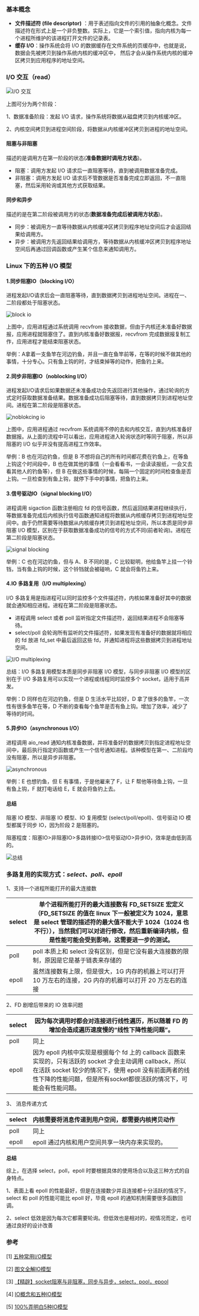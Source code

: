 ### 基本概念

- **文件描述符 (file descriptor)** ：用于表述指向文件的引用的抽象化概念。文件描述符在形式上是一个非负整数。实际上，它是一个索引值，指向内核为每一个进程所维护的该进程打开文件的记录表。
- **缓存 I/O**：操作系统会将 I/O 的数据缓存在文件系统的页缓存中，也就是说，数据会先被拷贝到操作系统内核的缓冲区中， 然后才会从操作系统内核的缓冲区拷贝到应用程序的地址空间。

### I/O 交互（read）

![I/O 交互](https://cdn.jsdelivr.net/gh/YangZhiqiang98/ImageBed/1574180-20191128125037162-803835128.png)

上图可分为两个阶段：

1、数据准备阶段：发起 I/O 请求，操作系统将数据从磁盘拷贝到内核缓冲区。

2、内核空间拷贝到进程空间阶段，将数据从内核缓冲区拷贝到进程的地址空间。

#### 阻塞与非阻塞

  描述的是调用方在第一阶段的状态(**准备数据时调用方状态**)。

- 阻塞：调用方发起 I/O 请求后一直阻塞等待，直到被调用数据准备完成。
- 非阻塞：调用方发起 I/O 请求后不管数据是否准备完成立即返回，不一直阻塞，然后采用轮询或其他方式获取结果。

#### 同步和异步

  描述的是在第二阶段被调用方的状态(**数据准备完成后被调用方状态**)。

- 同步：被调用方一直等待数据从内核缓冲区拷贝到程序地址空间后才会返回结果给调用方。
- 异步：被调用方先返回结果给调用方，等待数据从内核缓冲区拷贝到程序地址空间后再通过回调函数或产生某个信息来通知调用方。

### Linux 下的五种 I/O 模型

#### 1.同步阻塞IO（blocking I/O）

 进程发起I/O请求后会一直阻塞等待，直到数据拷贝到进程地址空间。进程在一、二阶段都处于阻塞状态。

![block io](https://cdn.jsdelivr.net/gh/YangZhiqiang98/ImageBed/block%20%20io.png)

上图中，应用进程通过系统调用 recvfrom 接收数据，但由于内核还未准备好数据报，应用进程就阻塞住了。直到内核准备好数据报，recvfrom 完成数据报复制工作，应用进程才能结束阻塞状态。

举例：A拿着一支鱼竿在河边钓鱼，并且一直在鱼竿前等，在等的时候不做其他的事情，十分专心。只有鱼上钩的时，才结束掉等的动作，把鱼钓上来。

#### **2.同步非阻塞IO（noblocking I/O）**

进程发起I/O请求后如果数据还未准备成功会先返回进行其他操作，通过轮询的方式定时获取数据准备结果。数据准备成功后阻塞等待，直到数据拷贝到进程地址空间。进程在第二阶段是阻塞状态。

![noblokcing io](https://cdn.jsdelivr.net/gh/YangZhiqiang98/ImageBed/noblocking%20%20io.png)

上图中，应用进程通过 recvfrom 系统调用不停的去和内核交互，直到内核准备好数据报。从上面的流程中可以看出，应用进程进入轮询状态时等同于阻塞，所以非阻塞的 I/O 似乎并没有提高进程工作效率。

举例：B 也在河边钓鱼，但是 B 不想将自己的所有时间都花费在钓鱼上，在等鱼上钩这个时间段中，B 也在做其他的事情（一会看看书，一会读读报纸，一会又去看其他人的钓鱼等），但 B 在做这些事情的时候，每隔一个固定的时间检查鱼是否上钩。一旦检查到有鱼上钩，就停下手中的事情，把鱼钓上来。



#### **3.信号驱动IO（signal blocking I/O）**

进程调用 sigaction 函数注册相应 fd 的信号函数，然后返回结果进程继续执行，等数据准备完成后内核执行信号函数通知进程将数据从内核缓存拷贝到进程地址空间中。由于仍然需要等待数据从内核缓存拷贝到进程地址空间，所以本质是同步非阻塞 I/O 模型，区别在于获取数据准备成功的信号的方式不同(前者轮询)。进程在第二阶段是阻塞状态。


![signal blocking](https://cdn.jsdelivr.net/gh/YangZhiqiang98/ImageBed/signal%20blocking.png)



举例：C 也在河边钓鱼，但与 A、B 不同的是，C 比较聪明，他给鱼竿上挂一个铃铛，当有鱼上钩的时候，这个铃铛就会被碰响，C 就会将鱼钓上来。

#### **4.IO 多路复用（I/O multiplexing）**

I/O 多路复用是指进程可以同时监控多个文件描述符，内核如果准备好其中的数据就会通知相应进程。进程在第二阶段是阻塞状态。

- 进程调用 select 或者 poll 监听指定文件描述符，返回结果进程不会阻塞等待。
- select/poll 会轮询所有监听的文件描述符，如果发现有准备好的数据就将相应的 fd 放进 fd_set 中最后返回这些 fd，并通知进程将这些数据拷贝到进程地址空间。
  

![I/O multiplexing](https://cdn.jsdelivr.net/gh/YangZhiqiang98/ImageBed/IO%20multiplexing.png)

总结：I/O 多路复用模型本质是同步非阻塞 I/O  模型，与同步非阻塞 I/O 模型的区别在于 I/O 多路复用可以实现一个进程或线程同时监控多个 socket，适用于高并发。

举例：D 同样也在河边钓鱼，但是 D 生活水平比较好，D 拿了很多的鱼竿，一次性有很多鱼竿在等，D 不断的查看每个鱼竿是否有鱼上钩。增加了效率，减少了等待的时间。

#### **5.异步IO（asynchronous I/O）**

进程调用 aio_read 通知内核准备数据，并将准备好的数据拷贝到指定进程地址空间中，最后执行指定的函数或产生一个信号通知进程。该种模型在第一、二阶段均没有阻塞，所以是异步非阻塞。

![asynchronous](https://cdn.jsdelivr.net/gh/YangZhiqiang98/ImageBed/asynchronous.png)

举例：E 也想钓鱼，但 E 有事情，于是他雇来了 F，让 F 帮他等待鱼上钩，一旦有鱼上钩，F 就打电话给 E，E 就会将鱼钓上去。



#### 总结

阻塞 IO 模型、非阻塞 IO 模型、IO 复用模型 (select/poll/epoll)、信号驱动 IO 模型都属于同步 IO，因为阶段 2 是阻塞的。

阻塞程度：阻塞IO>非阻塞IO>多路转接IO>信号驱动IO>异步IO，效率是由低到高的。

![总结](https://cdn.jsdelivr.net/gh/YangZhiqiang98/ImageBed/sumer.png)

### 多路复用的实现方式：***select、poll、epoll***

1、支持一个进程所能打开的最大连接数

| select | 单个进程所能打开的最大连接数有 FD_SETSIZE 宏定义（FD_SETSIZE 的值在 linux 下一般被定义为 1024，意思是 select 管理的描述符的最大值不能大于 1024（1024 也不行）），当然我们可以对进行修改，然后重新编译内核，但是性能可能会受到影响，这需要进一步的测试。 |
| ------ | ------------------------------------------------------------ |
| poll   | poll 本质上和 select 没有区别，但是它没有最大连接数的限制，原因是它是基于链表来存储的 |
| epoll  | 虽然连接数有上限，但是很大，1G 内存的机器上可以打开 10 万左右的连接，2G 内存的机器可以打开 20 万左右的连接 |

2、FD 剧增后带来的 IO 效率问题

| select | 因为每次调用时都会对连接进行线性遍历，所以随着 FD 的增加会造成遍历速度慢的“线性下降性能问题”。 |
| ------ | ------------------------------------------------------------ |
| poll   | 同上                                                         |
| epoll  | 因为 epoll 内核中实现是根据每个 fd 上的 callback 函数来实现的，只有活跃的 socket 才会主动调用 callback，所以在活跃 socket 较少的情况下，使用 epoll 没有前面两者的线性下降的性能问题，但是所有socket都很活跃的情况下，可能会有性能问题。 |

3、 消息传递方式

| select | 内核需要将消息传递到用户空间，都需要内核拷贝动作 |
| ------ | ------------------------------------------------ |
| poll   | 同上                                             |
| epoll  | epoll 通过内核和用户空间共享一块内存来实现的。   |

**总结**

综上，在选择 select，poll，epoll 时要根据具体的使用场合以及这三种方式的自身特点。

1、表面上看 epoll 的性能最好，但是在连接数少并且连接都十分活跃的情况下，select 和 poll 的性能可能比 epoll 好，毕竟 epoll 的通知机制需要很多函数回调。

2、select 低效是因为每次它都需要轮询。但低效也是相对的，视情况而定，也可通过良好的设计改善



### 参考

[1] [五种常用I/O模型](https://blog.csdn.net/hongxiancheng/article/details/107025083)

[2] [图文全解IO模型](http://www.gameboys.cn/article/52)

[3] [【精辟】socket阻塞与非阻塞，同步与异步，select，pool，epool](https://blog.csdn.net/zhang2531/article/details/52143562)

[4] [IO概念和五种IO模型](https://www.cnblogs.com/shengguorui/p/11949282.html)

[5] [100%弄明白5种IO模型](https://zhuanlan.zhihu.com/p/115912936)
